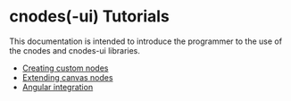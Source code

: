 # cnodes(-ui) Tutorials

This documentation is intended to introduce the programmer to the use of the cnodes and cnodes-ui libraries.

- [Creating custom nodes](./custom-nodes/CUSTOM-NODES.md)
- [Extending canvas nodes](./custom-canvas-nodes/CUSTOM-CANVAS-NODES.md)
- [Angular integration](./angular-integration/ANGULAR-INTEGRATION.md)
